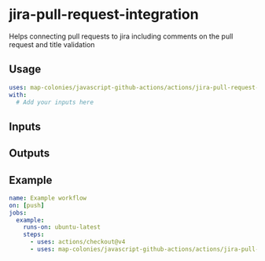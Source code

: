 # jira-pull-request-integration

Helps connecting pull requests to jira including comments on the pull request and title validation

## Usage

```yaml
uses: map-colonies/javascript-github-actions/actions/jira-pull-request-integration@v1
with:
  # Add your inputs here
```

## Inputs

<!-- Add your action inputs here -->

## Outputs

<!-- Add your action outputs here -->

## Example

```yaml
name: Example workflow
on: [push]
jobs:
  example:
    runs-on: ubuntu-latest
    steps:
      - uses: actions/checkout@v4
      - uses: map-colonies/javascript-github-actions/actions/jira-pull-request-integration@v1
```
